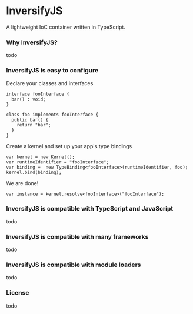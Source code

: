 # InversifyJS
A lightweight IoC container written in TypeScript.

### Why InversifyJS?

todo

### InversifyJS is easy to configure

Declare your classes and interfaces

```
interface fooInterface {
  bar() : void;
}

class foo implements fooInterface {
  public bar() {
    return "bar";
  }
}
```

Create a kernel and set up your app's type bindings

```
var kernel = new Kernel();
var runtimeIdentifier = "fooInterface";
var binding =  new TypeBinding<fooInterface>(runtimeIdentifier, foo);
kernel.bind(binding);
```
We are done!

```
var instance = kernel.resolve<fooInterface>("fooInterface");
```

### InversifyJS is compatible with TypeScript and JavaScript

todo

### InversifyJS is compatible with many frameworks

todo

### InversifyJS is compatible with module loaders

todo

### License

todo
